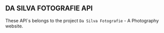 ## DA SILVA FOTOGRAFIE API

These API´s belongs to the project `Da Silva Fotografie` - A Photography website. 